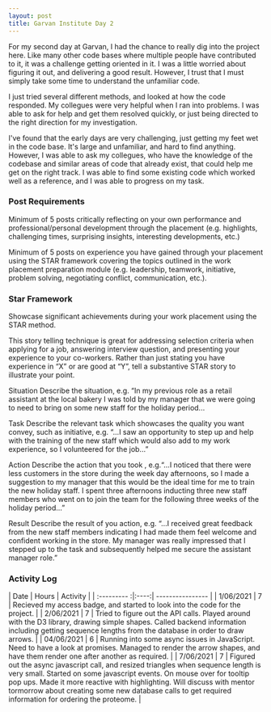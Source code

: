```yaml
---
layout: post
title: Garvan Institute Day 2
---
```


For my second day at Garvan, I had the chance to really dig into the project here. Like many other code bases where multiple people have contributed to it, it was a challenge getting oriented in it. I was a little worried about figuring it out, and delivering a good result. However, I trust that I must simply take some time to understand the unfamiliar code.

I just tried several different methods, and looked at how the code responded. My collegues were very helpful when I ran into problems. I was able to ask for help and get them resolved quickly, or just being directed to the right direction for my investigation.

I've found that the early days are very challenging, just getting my feet wet in the code base. It's large and unfamiliar, and hard to find anything. However, I was able to ask my collegues, who have the knowledge of the codebase and similar areas of code that already exist, that could help me get on the right track. I was able to find some existing code which worked well as a reference, and I was able to progress on my task.

### Post Requirements
Minimum of 5 posts critically reflecting on your own performance and professional/personal development through the placement (e.g. highlights, challenging times, surprising insights, interesting developments, etc.)

Minimum of 5 posts on experience you have gained through your placement using the STAR framework covering the topics outlined in the work placement preparation module (e.g. leadership, teamwork, initiative, problem solving, negotiating conflict, communication, etc.).

### Star Framework

Showcase significant achievements during your work placement using the STAR method.

This story telling technique is great for addressing selection criteria when applying for a job, answering interview question,  and presenting your experience to your co-workers. Rather than just stating you have experience in “X” or are good at “Y”, tell a substantive STAR story to illustrate your point.

Situation Describe the situation, e.g. “In my previous role as a retail assistant at the local bakery I was told by my manager that we were going to need to bring on some new staff for the holiday period...

Task  Describe the relevant task which showcases the quality you want convey, such as initiative, e.g. “...I saw an opportunity to step up and help with the training of the new staff which would also add to my work experience, so I volunteered for the job...”

Action Describe the action that you took , e.g.“...I noticed that there were less customers in the store during the week day afternoons, so I made a suggestion to my manager that this would be the ideal time for me to train the new holiday staff. I spent three afternoons inducting three new staff members who went on to join the team for the following three weeks of the holiday period...”

Result  Describe the result of you action, e.g. “...I received great feedback from the new staff members indicating I had made them feel welcome  and confident working in the store. My manager was really impressed that I stepped up to the task and subsequently helped me secure the assistant manager role.”

### Activity Log


| Date        | Hours | Activity  |
| :--------- :|:----:| ---------------- |
| 1/06/2021  | 7 | Recieved my access badge, and started to look into the code for the project. |
| 2/06/2021  | 7 | Tried to figure out the API calls. Played around with the D3 library, drawing simple shapes. Called backend information including getting sequence lengths from the database in order to draw arrows. |
| 04/06/2021 | 6 | Running into some async issues in JavaScript. Need to have a look at promises. Managed to render the arrow shapes, and have them render one after another as required. |
| 7/06/2021 | 7 | Figured out the async javascript call, and resized triangles when sequence length is very small. Started on some javascript events. On mouse over for tooltip pop ups. Made it more reactive with highlighting. Will discuss with mentor tormorrow about creating some new database calls to get required information for ordering the proteome. |
